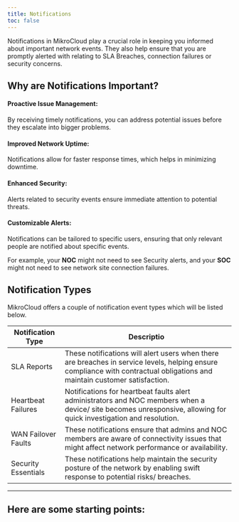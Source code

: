 ```yaml
---
title: Notifications
toc: false
---
```


Notifications in MikroCloud play a crucial role in keeping you informed about important network events. They also help ensure that you are promptly alerted with relating to SLA Breaches, connection failures or security concerns.

## Why are Notifications Important?
#### Proactive Issue Management:
By receiving timely notifications, you can address potential issues before they escalate into bigger problems.

#### Improved Network Uptime:
Notifications allow for faster response times, which helps in minimizing downtime.

#### Enhanced Security:
Alerts related to security events ensure immediate attention to potential threats.

#### Customizable Alerts:
Notifications can be tailored to specific users, ensuring that only relevant people are notified about specific events.

For example, your **NOC** might not need to see Security alerts, and your **SOC** might not need to see network site connection failures.

## Notification Types
MikroCloud offers a couple of notification event types which will be listed below.

| Notification Type | Descriptio |
| --- | --- |
| SLA Reports | These notifications will alert users when there are breaches in service levels, helping ensure compliance with contractual obligations and maintain customer satisfaction. |
| Heartbeat Failures | Notifications for heartbeat faults alert administrators and NOC members when a device/ site becomes unresponsive, allowing for quick investigation and resolution. |
| WAN Failover Faults | These notifications ensure that admins and NOC members are aware of connectivity issues that might affect network performance or availability. |
| Security Essentials | These notifications help maintain the security posture of the network by enabling swift response to potential risks/ breaches. |

---
## Here are some starting points:
<Tiles path="documentation/guides/notifications/"></Tiles>